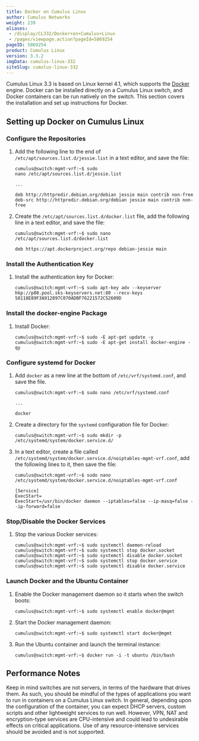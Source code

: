 ```yaml
---
title: Docker on Cumulus Linux
author: Cumulus Networks
weight: 239
aliases:
 - /display/CL332/Docker+on+Cumulus+Linux
 - /pages/viewpage.action?pageId=5869254
pageID: 5869254
product: Cumulus Linux
version: 3.3.2
imgData: cumulus-linux-332
siteSlug: cumulus-linux-332
---
```

Cumulus Linux 3.3 is based on Linux kernel 4.1, which supports the
[Docker](https://www.docker.com/) engine. Docker can be installed
directly on a Cumulus Linux switch, and Docker containers can be run
natively on the switch. This section covers the installation and set up
instructions for Docker.

## Setting up Docker on Cumulus Linux</span>

### Configure the Repositories</span>

1.  Add the following line to the end of
    `/etc/apt/sources.list.d/jessie.list` in a text editor, and save the
    file:
    
        cumulus@switch:mgmt-vrf:~$ sudo nano /etc/apt/sources.list.d/jessie.list
         
        ...
         
        deb http://httpredir.debian.org/debian jessie main contrib non-free
        deb-src http://httpredir.debian.org/debian jessie main contrib non-free

2.  Create the `/etc/apt/sources.list.d/docker.list` file, add the
    following line in a text editor, and save the file:
    
        cumulus@switch:mgmt-vrf:~$ sudo nano /etc/apt/sources.list.d/docker.list
         
        deb https://apt.dockerproject.org/repo debian-jessie main

### Install the Authentication Key</span>

1.  Install the authentication key for Docker:
    
        cumulus@switch:mgmt-vrf:~$ sudo apt-key adv --keyserver hkp://p80.pool.sks-keyservers.net:80 --recv-keys 58118E89F3A912897C070ADBF76221572C52609D

### Install the docker-engine Package</span>

1.  Install Docker:
    
        cumulus@switch:mgmt-vrf:~$ sudo -E apt-get update -y
        cumulus@switch:mgmt-vrf:~$ sudo -E apt-get install docker-engine -qy

### Configure systemd for Docker</span>

1.  Add `docker` as a new line at the bottom of `/etc/vrf/systemd.conf`,
    and save the file.
    
        cumulus@switch:mgmt-vrf:~$ sudo nano /etc/vrf/systemd.conf
         
        ...
         
        docker

2.  Create a directory for the `systemd` configuration file for Docker:
    
        cumulus@switch:mgmt-vrf:~$ sudo mkdir -p /etc/systemd/system/docker.service.d/

3.  In a text editor, create a file called
    `/etc/systemd/system/docker.service.d/noiptables-mgmt-vrf.conf`, add
    the following lines to it, then save the file:
    
        cumulus@switch:mgmt-vrf:~$ sudo nano /etc/systemd/system/docker.service.d/noiptables-mgmt-vrf.conf
         
        [Service]
        ExecStart=
        ExecStart=/usr/bin/docker daemon --iptables=false --ip-masq=false --ip-forward=false

### Stop/Disable the Docker Services</span>

1.  Stop the various Docker services:
    
        cumulus@switch:mgmt-vrf:~$ sudo systemctl daemon-reload
        cumulus@switch:mgmt-vrf:~$ sudo systemctl stop docker.socket
        cumulus@switch:mgmt-vrf:~$ sudo systemctl disable docker.socket
        cumulus@switch:mgmt-vrf:~$ sudo systemctl stop docker.service
        cumulus@switch:mgmt-vrf:~$ sudo systemctl disable docker.service

### Launch Docker and the Ubuntu Container</span>

1.  Enable the Docker management daemon so it starts when the switch
    boots:
    
        cumulus@switch:mgmt-vrf:~$ sudo systemctl enable docker@mgmt

2.  Start the Docker management daemon:
    
        cumulus@switch:mgmt-vrf:~$ sudo systemctl start docker@mgmt

3.  Run the Ubuntu container and launch the terminal instance:
    
        cumulus@switch:mgmt-vrf:~$ docker run -i -t ubuntu /bin/bash

## Performance Notes</span>

Keep in mind switches are not servers, in terms of the hardware that
drives them. As such, you should be mindful of the types of applications
you want to run in containers on a Cumulus Linux switch. In general,
depending upon the configuration of the container, you can expect DHCP
servers, custom scripts and other lightweight services to run well.
However, VPN, NAT and encryption-type services are CPU-intensive and
could lead to undesirable effects on critical applications. Use of any
resource-intensive services should be avoided and is not supported.

<article id="html-search-results" class="ht-content" style="display: none;">

</article>

<footer id="ht-footer">

</footer>
